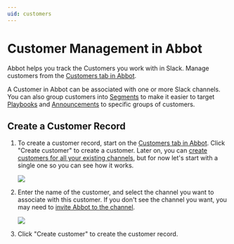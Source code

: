 ```yaml
---
uid: customers
---
```


# Customer Management in Abbot

Abbot helps you track the Customers you work with in Slack.
Manage customers from the [Customers tab in Abbot](https://app.ab.bot/customers).

A Customer in Abbot can be associated with one or more Slack channels.
You can also group customers into [Segments](xref:customers.segments) to make it easier to target [Playbooks](xref:playbooks) and [Announcements](xref:announcements) to specific groups of customers.

## Create a Customer Record

1. To create a customer record, start on the [Customers tab in Abbot](https://app.ab.bot/customers).
    Click "Create customer" to create a customer.
    Later on, you can [create customers for all your existing channels](xref:customers.bulk-create), but for now let's start with a single one so you can see how it works.

    <img src="/public/images/articles/quick-start.customer-setup/customers-tab.png">

2. Enter the name of the customer, and select the channel you want to associate with this customer. If you don't see the channel you want, you may need to [invite Abbot to the channel](xref:quick-start.tracking-conversations#configuring-a-customer-channel).

    <img src="/public/images/articles/quick-start.customer-setup/create-customer.png">

3. Click "Create customer" to create the customer record.
